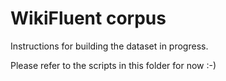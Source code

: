 # WikiFluent corpus

Instructions for building the dataset in progress.

Please refer to the scripts in this folder for now :-)